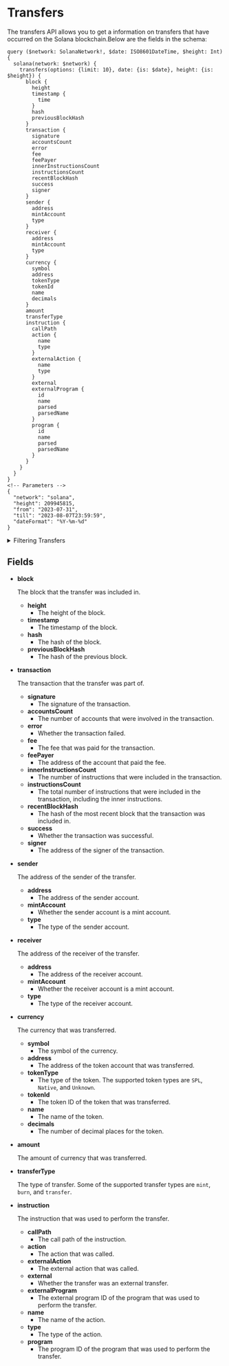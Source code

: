 # Transfers

The transfers API allows you to get a information on transfers that have occurred on the Solana blockchain.Below are the fields in the schema:

```
query ($network: SolanaNetwork!, $date: ISO8601DateTime, $height: Int) {
  solana(network: $network) {
    transfers(options: {limit: 10}, date: {is: $date}, height: {is: $height}) {
      block {
        height
        timestamp {
          time
        }
        hash
        previousBlockHash
      }
      transaction {
        signature
        accountsCount
        error
        fee
        feePayer
        innerInstructionsCount
        instructionsCount
        recentBlockHash
        success
        signer
      }
      sender {
        address
        mintAccount
        type
      }
      receiver {
        address
        mintAccount
        type
      }
      currency {
        symbol
        address
        tokenType
        tokenId
        name
        decimals
      }
      amount
      transferType
      instruction {
        callPath
        action {
          name
          type
        }
        externalAction {
          name
          type
        }
        external
        externalProgram {
          id
          name
          parsed
          parsedName
        }
        program {
          id
          name
          parsed
          parsedName
        }
      }
    }
  }
}
<!-- Parameters -->
{
  "network": "solana",
  "height": 209945815,
  "from": "2023-07-31",
  "till": "2023-08-07T23:59:59",
  "dateFormat": "%Y-%m-%d"
}
```

<details><summary>Filtering Transfers</summary>

`amount`

The amount of currency that was transferred.

`transferType`

The type of transfer. Some of the supported transfer types are mint, burn, and transfer.

`transactionIndex`

The index of the transaction in the block.

`tokenAccount`

The token account that was transferred.

`time`

The timestamp of the transfer.

`success`

Whether the transfer was successful.

`signer`

The address of the signer of the transaction.

`signature`

The signature of the transaction.

`senderType`

The type of the sender account. The supported sender types are program, user, and unknown.

`senderMintAddress`

The mint address of the sender account.

`senderAddress`

The address of the sender account.

`recentBlockHash`

The hash of the most recent block that the transfer was included in.

`receiverType`

The type of the receiver account. 

`receiverMintAddress`

The mint address of the receiver account.

`receiverAddress`

The address of the receiver account.

`programId`

The program ID of the program that was used to perform the transfer.

`previousBlockHash`

The hash of the previous block.

`parsedType`

The parsed type of the transfer.

`parsedActionName`

The parsed name of the action that was used to perform the transfer.

`parsedProgramName`

The parsed name of the program that was used to perform the transfer.

`parsed`

The parsed transfer object.

`options`

A set of options that can be used to filter the results. 

`limit` The maximum number of transfers to return.

`date` The date of the transfers.


`height`

The height of the transfers. 

`feePayer`

The address of the fee payer.

`externalProgramId`

The external program ID of the program that was used to perform the transfer.

`externalParsedType`

The parsed type of the external transfer.

`externalParsedProgramName`

The parsed name of the external program that was used to perform the transfer.

`externalParsedActionName`

The parsed name of the external action that was used to perform the transfer.

`external`

Whether the transfer was an external transfer.

`date`

The date of the transfers. The date should be in the format YYYY-MM-DD.

`currency`

The currency that was transferred.

`callPath`

The call path of the transfer.

`externalParsed`

The parsed external transfer object.

`blockHash`

The hash of the block that the transfer was included in.

`any`

A catch-all filter (OR Logic) that can be used to filter the results by any of the other fields.

</details>

## Fields


-   **block**
    
    The block that the transfer was included in.
    
    -   **height**
        -   The height of the block. 
    -   **timestamp**
        -   The timestamp of the block.
    -   **hash**
        -   The hash of the block.
    -   **previousBlockHash**
        -   The hash of the previous block.
-   **transaction**
    
    The transaction that the transfer was part of.
    
    -   **signature**
        -   The signature of the transaction.
    -   **accountsCount**
        -   The number of accounts that were involved in the transaction.
    -   **error**
        -   Whether the transaction failed.
    -   **fee**
        -   The fee that was paid for the transaction.
    -   **feePayer**
        -   The address of the account that paid the fee.
    -   **innerInstructionsCount**
        -   The number of instructions that were included in the transaction.
    -   **instructionsCount**
        -   The total number of instructions that were included in the transaction, including the inner instructions.
    -   **recentBlockHash**
        -   The hash of the most recent block that the transaction was included in.
    -   **success**
        -   Whether the transaction was successful.
    -   **signer**
        -   The address of the signer of the transaction.
-   **sender**
    
    The address of the sender of the transfer.
    
    -   **address**
        -   The address of the sender account.
    -   **mintAccount**
        -   Whether the sender account is a mint account.
    -   **type**
        -   The type of the sender account. 
-   **receiver**
    
    The address of the receiver of the transfer.
    
    -   **address**
        -   The address of the receiver account.
    -   **mintAccount**
        -   Whether the receiver account is a mint account.
    -   **type**
        -   The type of the receiver account. 
-   **currency**
    
    The currency that was transferred.
    
    -   **symbol**
        -   The symbol of the currency.
    -   **address**
        -   The address of the token account that was transferred.
    -   **tokenType**
        -   The type of the token. The supported token types are  `SPL`,  `Native`, and  `Unknown`.
    -   **tokenId**
        -   The token ID of the token that was transferred.
    -   **name**
        -   The name of the token.
    -   **decimals**
        -   The number of decimal places for the token.
-   **amount**
    
    The amount of currency that was transferred.
    
-   **transferType**
    
    The type of transfer. Some of the supported transfer types are `mint`, `burn`, and `transfer`.
    
-   **instruction**
    
    The instruction that was used to perform the transfer.
    
    -   **callPath**
        -   The call path of the instruction.
    -   **action**
        -   The action that was called.
    -   **externalAction**
        -   The external action that was called.
    -   **external**
        -   Whether the transfer was an external transfer.
    -   **externalProgram**
        -   The external program ID of the program that was used to perform the transfer.
    -   **name**
        -   The name of the action.
    -   **type**
        -   The type of the action.
    -   **program**
        -   The program ID of the program that was used to perform the transfer.